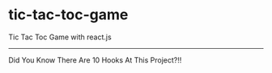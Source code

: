 # tic-tac-toc-game
Tic Tac Toc Game with react.js
___________________________________________

Did You Know There Are 10 Hooks At This Project?!!